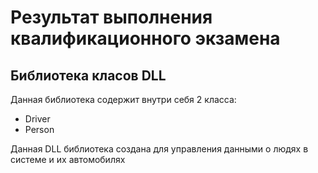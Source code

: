 # Результат выполнения квалификационного экзамена
## Библиотека класов DLL
Данная библиотека содержит внутри себя 2 класса:
* Driver
* Person
  
Данная DLL библиотека создана для управления данными о людях в системе и их автомобилях
